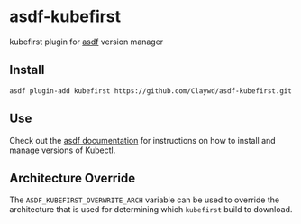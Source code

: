# asdf-kubefirst

kubefirst plugin for [asdf](https://github.com/asdf-vm/asdf) version manager

## Install

```
asdf plugin-add kubefirst https://github.com/Claywd/asdf-kubefirst.git
```

## Use

Check out the [asdf documentation](https://asdf-vm.com/#/core-manage-versions?id=install-version) for instructions on how to install and manage versions of Kubectl.

## Architecture Override

The `ASDF_KUBEFIRST_OVERWRITE_ARCH` variable can be used to override the architecture that is used for determining which `kubefirst` build to download.
